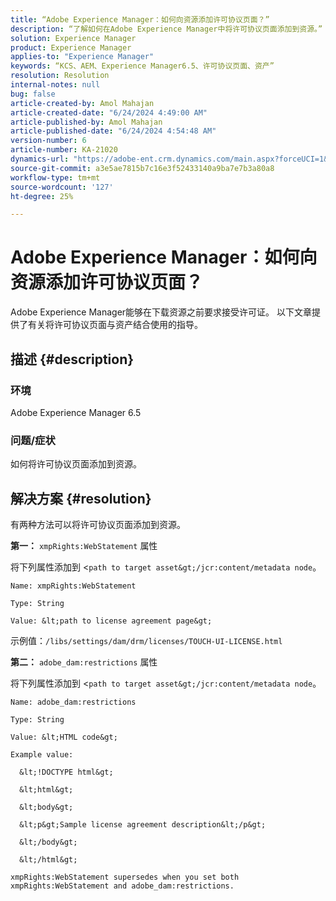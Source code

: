 ```yaml
---
title: “Adobe Experience Manager：如何向资源添加许可协议页面？”
description: “了解如何在Adobe Experience Manager中将许可协议页面添加到资源。”
solution: Experience Manager
product: Experience Manager
applies-to: "Experience Manager"
keywords: “KCS、AEM、Experience Manager6.5、许可协议页面、资产”
resolution: Resolution
internal-notes: null
bug: false
article-created-by: Amol Mahajan
article-created-date: "6/24/2024 4:49:00 AM"
article-published-by: Amol Mahajan
article-published-date: "6/24/2024 4:54:48 AM"
version-number: 6
article-number: KA-21020
dynamics-url: "https://adobe-ent.crm.dynamics.com/main.aspx?forceUCI=1&pagetype=entityrecord&etn=knowledgearticle&id=1dbc2e12-e531-ef11-8409-6045bd029b18"
source-git-commit: a3e5ae7815b7c16e3f52433140a9ba7e7b3a80a8
workflow-type: tm+mt
source-wordcount: '127'
ht-degree: 25%

---
```


# Adobe Experience Manager：如何向资源添加许可协议页面？


Adobe Experience Manager能够在下载资源之前要求接受许可证。 以下文章提供了有关将许可协议页面与资产结合使用的指导。

## 描述 {#description}


### <b>环境</b>

Adobe Experience Manager 6.5



### <b>问题/症状</b>

如何将许可协议页面添加到资源。


## 解决方案 {#resolution}


有两种方法可以将许可协议页面添加到资源。

<b>第一：</b> `xmpRights:WebStatement` 属性

将下列属性添加到 &lt;`path to target asset&gt;/jcr:content/metadata node`。


```
Name: xmpRights:WebStatement

Type: String

Value: &lt;path to license agreement page&gt;
```


示例值：`/libs/settings/dam/drm/licenses/TOUCH-UI-LICENSE.html`

<b>第二：</b> `adobe_dam:restrictions` 属性

将下列属性添加到 &lt;`path to target asset&gt;/jcr:content/metadata node`。


```
Name: adobe_dam:restrictions

Type: String

Value: &lt;HTML code&gt;
```



```
Example value:

  &lt;!DOCTYPE html&gt;

  &lt;html&gt;

  &lt;body&gt;

  &lt;p&gt;Sample license agreement description&lt;/p&gt;

  &lt;/body&gt;

  &lt;/html&gt; 

xmpRights:WebStatement supersedes when you set both xmpRights:WebStatement and adobe_dam:restrictions.
```



